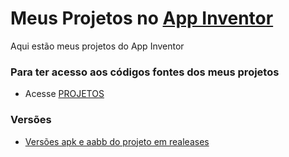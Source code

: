 # Meus Projetos no [App Inventor](https://appinventor.mit.edu/)

Aqui estão meus projetos do App Inventor 

### Para ter acesso aos códigos fontes dos meus projetos 

 - Acesse [PROJETOS](https://github.com/victorluansilva/MEUS_PROJETOS_APPINVENTOR/tree/main/PROJETOS)

### Versões 
 - [Versões apk e aabb do projeto em realeases](https://github.com/victorluansilva/MEUS_PROJETOS_APPINVENTOR/releases)
